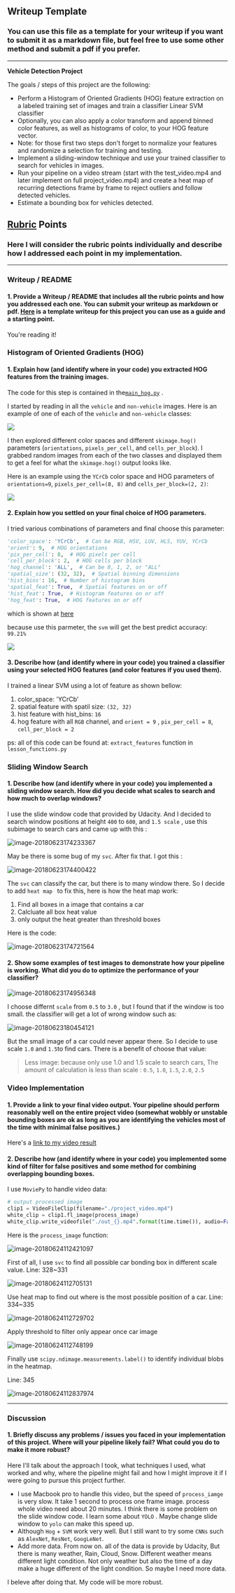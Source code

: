 ## Writeup Template
### You can use this file as a template for your writeup if you want to submit it as a markdown file, but feel free to use some other method and submit a pdf if you prefer.

---

**Vehicle Detection Project**

The goals / steps of this project are the following:

* Perform a Histogram of Oriented Gradients (HOG) feature extraction on a labeled training set of images and train a classifier Linear SVM classifier
* Optionally, you can also apply a color transform and append binned color features, as well as histograms of color, to your HOG feature vector. 
* Note: for those first two steps don't forget to normalize your features and randomize a selection for training and testing.
* Implement a sliding-window technique and use your trained classifier to search for vehicles in images.
* Run your pipeline on a video stream (start with the test_video.mp4 and later implement on full project_video.mp4) and create a heat map of recurring detections frame by frame to reject outliers and follow detected vehicles.
* Estimate a bounding box for vehicles detected.

[//]: # "Image References"
[image1]: ./examples/car_not_car.png
[image2]: ./examples/HOG_example.jpg
[image3]: ./examples/sliding_windows.jpg
[image4]: ./examples/sliding_window.jpg
[image5]: ./examples/bboxes_and_heat.png
[image6]: ./examples/labels_map.png
[image7]: ./examples/output_bboxes.png
[video1]: ./project_video.mp4

## [Rubric](https://review.udacity.com/#!/rubrics/513/view) Points
### Here I will consider the rubric points individually and describe how I addressed each point in my implementation.  

---
### Writeup / README

#### 1. Provide a Writeup / README that includes all the rubric points and how you addressed each one.  You can submit your writeup as markdown or pdf.  [Here](https://github.com/udacity/CarND-Vehicle-Detection/blob/master/writeup_template.md) is a template writeup for this project you can use as a guide and a starting point.  

You're reading it!

### Histogram of Oriented Gradients (HOG)

#### 1. Explain how (and identify where in your code) you extracted HOG features from the training images.

The code for this step is contained in the[`main_hog.py`](https://github.com/jacks808/Vehicle-Detection/blob/master/main_hog.py) .  

I started by reading in all the `vehicle` and `non-vehicle` images.  Here is an example of one of each of the `vehicle` and `non-vehicle` classes:

![](https://ws4.sinaimg.cn/large/006tKfTcly1fsl84dau35j310g0pyago.jpg)

I then explored different color spaces and different `skimage.hog()` parameters (`orientations`, `pixels_per_cell`, and `cells_per_block`).  I grabbed random images from each of the two classes and displayed them to get a feel for what the `skimage.hog()` output looks like.



Here is an example using the `YCrCb` color space and HOG parameters of `orientations=9`, `pixels_per_cell=(8, 8)` and `cells_per_block=(2, 2)`:

![](https://ws3.sinaimg.cn/large/006tKfTcly1fsl8mwd110j30zy0ugaix.jpg)

#### 2. Explain how you settled on your final choice of HOG parameters.

I tried various combinations of parameters and final choose this parameter: 

```python
'color_space': 'YCrCb',  # Can be RGB, HSV, LUV, HLS, YUV, YCrCb
'orient': 9,  # HOG orientations
'pix_per_cell': 8,  # HOG pixels per cell
'cell_per_block': 2,  # HOG cells per block
'hog_channel': 'ALL',  # Can be 0, 1, 2, or "ALL"
'spatial_size': (32, 32),  # Spatial binning dimensions
'hist_bins': 16,  # Number of histogram bins
'spatial_feat': True,  # Spatial features on or off
'hist_feat': True,  # Histogram features on or off
'hog_feat': True,  # HOG features on or off
```

which is shown at [here](https://github.com/jacks808/Vehicle-Detection/blob/master/main_hog.py#L24)

because use this parmeter, the `svm` will get the best predict accuracy: `99.21%`

![](https://ws2.sinaimg.cn/large/006tKfTcly1fsl8w1faomj30ee030t9i.jpg)

#### 3. Describe how (and identify where in your code) you trained a classifier using your selected HOG features (and color features if you used them).

I trained a linear SVM using a lot of feature as shown bellow:

1. color_space: 'YCrCb'
2. spatial feature with spatil size: `(32, 32)`
3. hist feature with hist_bins: `16`
4. hog feature with all `RGB` channel, and `orient = 9` , `pix_per_cell = 8`, `cell_per_block = 2`

ps: all of this code can be found at: `extract_features` function in `lesson_functions.py`

### Sliding Window Search

#### 1. Describe how (and identify where in your code) you implemented a sliding window search.  How did you decide what scales to search and how much to overlap windows?

I use the slide window code that provided by Udacity. And I decided to search window positions at height `400` to `600`, and  `1.5 scale` , use this subimage to search cars and came up with this :

![image-20180623174233367](https://ws2.sinaimg.cn/large/006tKfTcly1fsl94nfgpxj31kw0yfhdu.jpg)

May be there is some bug of my `svc`. After fix that. I got this :

![image-20180623174400422](https://ws4.sinaimg.cn/large/006tKfTcly1fsl9643o1dj31kw0yfe82.jpg)

The `svc` can classify the car, but there is to many window there. So I decide to add `heat map ` to fix this, here is how the heat map work:

1. Find all boxes in a image that contains a car
2. Calcluate all box heat value
3. only output the heat greater than threshold boxes

Here is the code:

![image-20180623174721564](https://ws3.sinaimg.cn/large/006tKfTcly1fsl99lbj6qj317e0kmwj9.jpg)

#### 2. Show some examples of test images to demonstrate how your pipeline is working.  What did you do to optimize the performance of your classifier?

![image-20180623174956348](https://ws2.sinaimg.cn/large/006tKfTcly1fsl9cafftkj31kw0w07wi.jpg)

I choose differnt `scale` from `0.5` to `3.0` , but I found that if the window is too small. the classifier will get a lot of wrong window such as:

![image-20180623180454121](https://ws3.sinaimg.cn/large/006tKfTcly1fsl9rurl6qj31kw0w0b2a.jpg)

But the small image of a car could never appear there. So I decide to use scale `1.0` and `1.5`to find cars. There is a benefit of choose that value:

> Less image: because only use 1.0 and 1.5  scale to search cars, The amount of calculation is less than scale : `0.5`, `1.0`, `1.5`, `2.0`, `2.5`

### Video Implementation

#### 1. Provide a link to your final video output.  Your pipeline should perform reasonably well on the entire project video (somewhat wobbly or unstable bounding boxes are ok as long as you are identifying the vehicles most of the time with minimal false positives.)
Here's a [link to my video result](./project_video.mp4)



#### 2. Describe how (and identify where in your code) you implemented some kind of filter for false positives and some method for combining overlapping bounding boxes.

I use `MoviePy` to handle video data:

```python
# output processed image
clip1 = VideoFileClip(filename="./project_video.mp4")
white_clip = clip1.fl_image(process_image)
white_clip.write_videofile("./out_{}.mp4".format(time.time()), audio=False)
```

Here is the `process_image` function: 

![image-20180624112421097](https://ws4.sinaimg.cn/large/006tNc79ly1fsm3tfmjtfj317g0u0wku.jpg)

First of all, I use `svc` to find all possible car bonding box in different scale value. Line: 328~331

![image-20180624112705131](https://ws3.sinaimg.cn/large/006tNc79ly1fsm3w8glfgj31kw0yfe82.jpg)

Use heat map to find out where is the most possible position of a car. Line: 334~335

![image-20180624112729702](https://ws4.sinaimg.cn/large/006tNc79ly1fsm3wmwspjj310m0s075n.jpg)

Apply threshold to filter only appear once car image

![image-20180624112748199](https://ws1.sinaimg.cn/large/006tNc79ly1fsm3wyomlqj310a0rgabe.jpg)

Finally use  `scipy.ndimage.measurements.label()` to identify individual blobs in the heatmap.

Line: 345

![image-20180624112837974](https://ws3.sinaimg.cn/large/006tNc79ly1fsm3xtpyq7j31080rah16.jpg)

---

### Discussion

#### 1. Briefly discuss any problems / issues you faced in your implementation of this project.  Where will your pipeline likely fail?  What could you do to make it more robust?

Here I'll talk about the approach I took, what techniques I used, what worked and why, where the pipeline might fail and how I might improve it if I were going to pursue this project further.  

* I use Macbook pro to handle this video, but the speed of `process_iamge` is very slow. It take 1 second to process one frame image. process whole video need about 20 minutes. I think there is some problem on the slide window code. I learn some about `YOLO` . Maybe change slide window to `yolo` can make this speed up. 
* Although `Hog` + `SVM` work very well. But I still want to try some `CNNs` such as `AlexNet`, `ResNet`, `GoogLeNet`.
* Add more data. From now on. all of the data is provide by Udacity, But there is many weather, Rain, Cloud, Snow. Different weather means different light condition. Not only weather but also the time of a day make a huge different of the light condition. So maybe I need more data. 

I beleve after doing that. My code will be more robust. 
